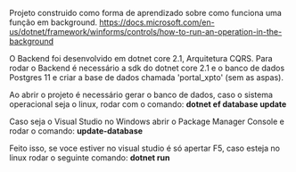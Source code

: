 
Projeto construido como forma de aprendizado sobre como funciona uma função em background.
https://docs.microsoft.com/en-us/dotnet/framework/winforms/controls/how-to-run-an-operation-in-the-background

O Backend foi desenvolvido em dotnet core 2.1, Arquitetura CQRS. Para rodar o Backend é necessário a sdk do dotnet core 2.1 e o banco de dados Postgres 11 e criar a base de dados chamada 'portal_xpto' (sem as aspas). 

Ao abrir o projeto é necessário gerar o banco de dados, caso o sistema operacional seja o linux, rodar com o comando: 
<b> dotnet ef database update </b>

Caso seja o Visual Studio no Windows abrir o Package Manager Console e rodar o comando:
<b> update-database </b>

Feito isso, se voce estiver no visual studio é só apertar F5, caso esteja no linux rodar o seguinte comando:
<b> dotnet run </b>
